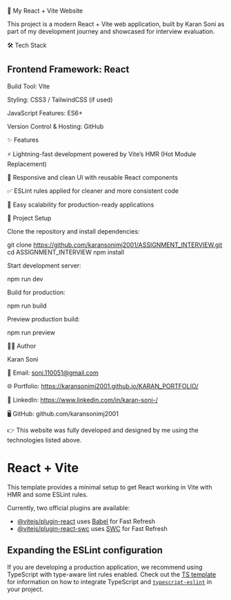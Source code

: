 
🚀 My React + Vite Website

This project is a modern React + Vite web application, built by Karan Soni as part of my development journey and showcased for interview evaluation.

🛠️ Tech Stack

## Frontend Framework: React

Build Tool: Vite

Styling: CSS3 / TailwindCSS (if used)

JavaScript Features: ES6+

Version Control & Hosting: GitHub

✨ Features

⚡ Lightning-fast development powered by Vite’s HMR (Hot Module Replacement)

🎨 Responsive and clean UI with reusable React components

✅ ESLint rules applied for cleaner and more consistent code

🔄 Easy scalability for production-ready applications

📂 Project Setup

Clone the repository and install dependencies:

git clone https://github.com/karansonimj2001/ASSIGNMENT_INTERVIEW.git
cd ASSIGNMENT_INTERVIEW 
npm install


Start development server:

npm run dev


Build for production:

npm run build


Preview production build:

npm run preview

👨‍💻 Author

Karan Soni

📧 Email: soni.110051@gmail.com

🌐 Portfolio: https://karansonimj2001.github.io/KARAN_PORTFOLIO/

💼 LinkedIn: https://www.linkedin.com/in/karan-soni-/

🖥 GitHub: github.com/karansonimj2001

👉 This website was fully developed and designed by me using the technologies listed above.



# React + Vite

This template provides a minimal setup to get React working in Vite with HMR and some ESLint rules.

Currently, two official plugins are available:

- [@vitejs/plugin-react](https://github.com/vitejs/vite-plugin-react/blob/main/packages/plugin-react) uses [Babel](https://babeljs.io/) for Fast Refresh
- [@vitejs/plugin-react-swc](https://github.com/vitejs/vite-plugin-react/blob/main/packages/plugin-react-swc) uses [SWC](https://swc.rs/) for Fast Refresh

## Expanding the ESLint configuration

If you are developing a production application, we recommend using TypeScript with type-aware lint rules enabled. Check out the [TS template](https://github.com/vitejs/vite/tree/main/packages/create-vite/template-react-ts) for information on how to integrate TypeScript and [`typescript-eslint`](https://typescript-eslint.io) in your project.
